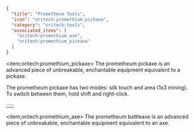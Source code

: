 ```json
{
  "title": "Prometheum Tools",
  "icon": "oritech:promethium_pickaxe",
  "category": "oritech:tools",
  "associated_items": [
    "oritech:promethium_axe",
    "oritech:promethium_pickaxe"
  ]
}
```

<item;oritech:promethium_pickaxe> The prometheum pickaxe is an advanced piece of unbreakable, enchantable equipment equivalent to a pickaxe.

The prometheum pickaxe has two modes: silk touch and area (1x3 mining). To switch between them, hold shift and right-click.

;;;;;

<item;oritech:promethium_axe> The prometheum battleaxe is an advanced piece of unbreakable, enchantable equipment equivalent to an axe.